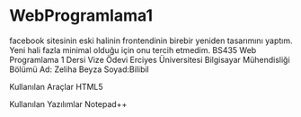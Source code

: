 # WebProgramlama1

facebook sitesinin eski halinin frontendinin birebir yeniden tasarımını yaptım. Yeni hali fazla minimal olduğu için onu tercih etmedim.
BS435 Web Programlama 1 Dersi Vize Ödevi
Erciyes Üniversitesi Bilgisayar Mühendisliği Bölümü
Ad: Zeliha Beyza
Soyad:Bilibil

Kullanılan Araçlar
HTML5

Kullanılan Yazılımlar
Notepad++
